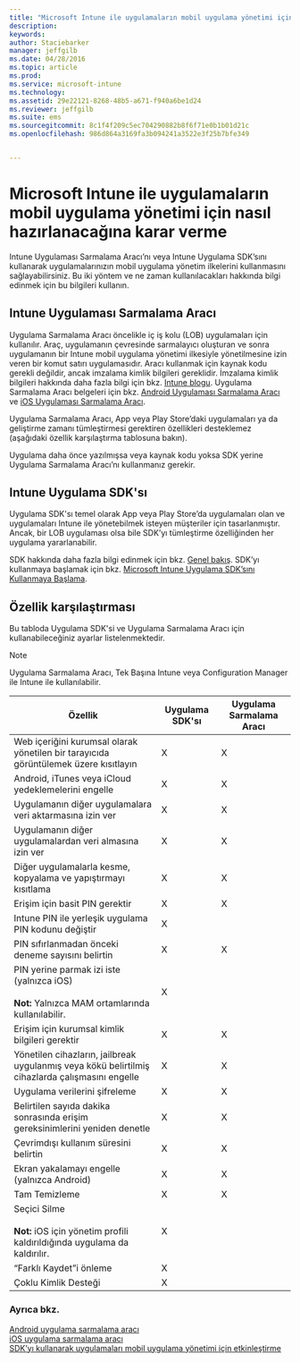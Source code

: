 ```yaml
---
title: "Microsoft Intune ile uygulamaların mobil uygulama yönetimi için nasıl hazırlanacağına karar verme | Microsoft Intune"
description: 
keywords: 
author: Staciebarker
manager: jeffgilb
ms.date: 04/28/2016
ms.topic: article
ms.prod: 
ms.service: microsoft-intune
ms.technology: 
ms.assetid: 29e22121-8268-48b5-a671-f940a6be1d24
ms.reviewer: jeffgilb
ms.suite: ems
ms.sourcegitcommit: 8c1f4f209c5ec704290882b8f6f71e0b1b01d21c
ms.openlocfilehash: 986d864a3169fa3b094241a3522e3f25b7bfe349


---
```


# Microsoft Intune ile uygulamaların mobil uygulama yönetimi için nasıl hazırlanacağına karar verme
Intune Uygulaması Sarmalama Aracı’nı veya Intune Uygulama SDK’sını kullanarak uygulamalarınızın mobil uygulama yönetim ilkelerini kullanmasını sağlayabilirsiniz. Bu iki yöntem ve ne zaman kullanılacakları hakkında bilgi edinmek için bu bilgileri kullanın.

## Intune Uygulaması Sarmalama Aracı
Uygulama Sarmalama Aracı öncelikle iç iş kolu (LOB) uygulamaları için kullanılır. Araç, uygulamanın çevresinde sarmalayıcı oluşturan ve sonra uygulamanın bir Intune mobil uygulama yönetimi ilkesiyle yönetilmesine izin veren bir komut satırı uygulamasıdır. Aracı kullanmak için kaynak kodu gerekli değildir, ancak imzalama kimlik bilgileri gereklidir.  İmzalama kimlik bilgileri hakkında daha fazla bilgi için bkz. [Intune blogu](https://blogs.technet.microsoft.com/enterprisemobility/2015/02/25/how-to-obtain-the-prerequisites-for-the-intune-app-wrapping-tool-for-ios/). Uygulama Sarmalama Aracı belgeleri için bkz. [Android Uygulaması Sarmalama Aracı](prepare-android-apps-for-mobile-application-management-with-the-microsoft-intune-app-wrapping-tool.md) ve [iOS Uygulaması Sarmalama Aracı](prepare-ios-apps-for-mobile-application-management-with-the-microsoft-intune-app-wrapping-tool.md).

Uygulama Sarmalama Aracı, App veya Play Store’daki uygulamaları ya da geliştirme zamanı tümleştirmesi gerektiren özellikleri desteklemez (aşağıdaki özellik karşılaştırma tablosuna bakın).

Uygulama daha önce yazılmışsa veya kaynak kodu yoksa SDK yerine Uygulama Sarmalama Aracı’nı kullanmanız gerekir.

## Intune Uygulama SDK'sı
Uygulama SDK'sı temel olarak App veya Play Store’da uygulamaları olan ve uygulamaları Intune ile yönetebilmek isteyen müşteriler için tasarlanmıştır. Ancak, bir LOB uygulaması olsa bile SDK’yı tümleştirme özelliğinden her uygulama yararlanabilir.

SDK hakkında daha fazla bilgi edinmek için bkz. [Genel bakış](/intune/develop/intune-app-sdk). SDK’yı kullanmaya başlamak için bkz. [Microsoft Intune Uygulama SDK’sını Kullanmaya Başlama](/intune/develop/intune-app-sdk-get-started).

## Özellik karşılaştırması
Bu tabloda Uygulama SDK'si ve Uygulama Sarmalama Aracı için kullanabileceğiniz ayarlar listelenmektedir.

> [!NOTE]
> Uygulama Sarmalama Aracı, Tek Başına Intune veya Configuration Manager ile Intune ile kullanılabilir.

|Özellik|Uygulama SDK'sı|Uygulama Sarmalama Aracı|
|-----------|---------------------|-----------|
|Web içeriğini kurumsal olarak yönetilen bir tarayıcıda görüntülemek üzere kısıtlayın|X|X|
|Android, iTunes veya iCloud yedeklemelerini engelle|X|X|
|Uygulamanın diğer uygulamalara veri aktarmasına izin ver|X|X|
|Uygulamanın diğer uygulamalardan veri almasına izin ver|X|X|
|Diğer uygulamalarla kesme, kopyalama ve yapıştırmayı kısıtlama|X|X|
|Erişim için basit PIN gerektir|X|X|
|Intune PIN ile yerleşik uygulama PIN kodunu değiştir|X||
|PIN sıfırlanmadan önceki deneme sayısını belirtin|X|X|
|PIN yerine parmak izi iste (yalnızca iOS)<br></br>**Not:** Yalnızca MAM ortamlarında kullanılabilir.|X||
|Erişim için kurumsal kimlik bilgileri gerektir|X|X|
|Yönetilen cihazların, jailbreak uygulanmış veya kökü belirtilmiş cihazlarda çalışmasını engelle|X|X|
|Uygulama verilerini şifreleme|X|X|
|Belirtilen sayıda dakika sonrasında erişim gereksinimlerini yeniden denetle|X|X|
|Çevrimdışı kullanım süresini belirtin|X|X|
|Ekran yakalamayı engelle (yalnızca Android)|X|X|
|Tam Temizleme|X|X|
|Seçici Silme <br></br>**Not:** iOS için yönetim profili kaldırıldığında uygulama da kaldırılır.|X||
|“Farklı Kaydet”i önleme |X||
|Çoklu Kimlik Desteği|X||

### Ayrıca bkz.
[Android uygulama sarmalama aracı](prepare-android-apps-for-mobile-application-management-with-the-microsoft-intune-app-wrapping-tool.md)</br>
[iOS uygulama sarmalama aracı](prepare-ios-apps-for-mobile-application-management-with-the-microsoft-intune-app-wrapping-tool.md)</br>
[SDK’yı kullanarak uygulamaları mobil uygulama yönetimi için etkinleştirme](use-the-sdk-to-enable-apps-for-mobile-application-management.md)



<!--HONumber=Jun16_HO4-->


